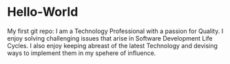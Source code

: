 # Hello-World
My first git repo:
I am a Technology Professional with a passion for Quality.
I enjoy solving challenging issues that arise in Software Development Life Cycles.
I also enjoy keeping abreast of the latest Technology and devising ways to implement them in my spehere of influence.
